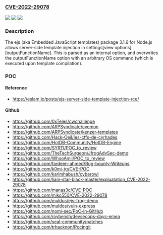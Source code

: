 ### [CVE-2022-29078](https://cve.mitre.org/cgi-bin/cvename.cgi?name=CVE-2022-29078)
![](https://img.shields.io/static/v1?label=Product&message=n%2Fa&color=blue)
![](https://img.shields.io/static/v1?label=Version&message=n%2Fa&color=blue)
![](https://img.shields.io/static/v1?label=Vulnerability&message=n%2Fa&color=brighgreen)

### Description

The ejs (aka Embedded JavaScript templates) package 3.1.6 for Node.js allows server-side template injection in settings[view options][outputFunctionName]. This is parsed as an internal option, and overwrites the outputFunctionName option with an arbitrary OS command (which is executed upon template compilation).

### POC

#### Reference
- https://eslam.io/posts/ejs-server-side-template-injection-rce/

#### Github
- https://github.com/0xTeles/cwchallenge
- https://github.com/ARPSyndicate/cvemon
- https://github.com/ARPSyndicate/kenzer-templates
- https://github.com/Hack-Oeil/les-ctfs-de-cyrhades
- https://github.com/HotDB-Community/HotDB-Engine
- https://github.com/SYRTI/POC_to_review
- https://github.com/TheTechSurgeon/JfrogAdvSec-demo
- https://github.com/WhooAmii/POC_to_review
- https://github.com/fardeen-ahmed/Bug-bounty-Writeups
- https://github.com/k0mi-tg/CVE-POC
- https://github.com/karimhabush/cyberowl
- https://github.com/liam-star-black-master/expluatation_CVE-2022-29078
- https://github.com/manas3c/CVE-POC
- https://github.com/miko550/CVE-2022-29078
- https://github.com/muldos/ejs-frog-demo
- https://github.com/muldos/vuln-express
- https://github.com/nomi-sec/PoC-in-GitHub
- https://github.com/roybensh/devsecops-days-emea
- https://github.com/seal-community/patches
- https://github.com/trhacknon/Pocingit

